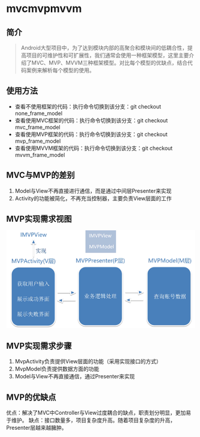 # mvcmvpmvvm
## 简介
> Android大型项目中，为了达到模块内部的高聚合和模块间的低耦合性，提高项目的可维护性和可扩展性，我们通常会使用一种框架模型，这里主要介绍了MVC、MVP、MVVM三种框架模型。对比每个模型的优缺点，结合代码案例来解析每个模型的使用。
## 使用方法
- 查看不使用框架的代码：执行命令切换到该分支：git checkout none_frame_model
- 查看使用MVC框架的代码：执行命令切换到该分支：git checkout mvc_frame_model
- 查看使用MVP框架的代码：执行命令切换到该分支：git checkout mvp_frame_model
- 查看使用MVVM框架的代码：执行命令切换到该分支：git checkout mvvm_frame_model

## MVC与MVP的差别
1. Model与View不再直接进行通信，而是通过中间层Presenter来实现
2. Activity的功能被简化，不再充当控制器，主要负责View层面的工作

## MVP实现需求视图
![MVP实现需求视图](imgs/MVP实现需求视图.png)

## MVP实现需求步骤
1. MvpActivity负责提供View层面的功能（采用实现接口的方式）
2. MvpModel负责提供数据方面的功能
3. Model与View不再直接通信，通过Presenter来实现

## MVP的优缺点
优点：解决了MVC中Controller与View过度耦合的缺点，职责划分明显，更加易于维护。
缺点：接口数量多，项目复杂度升高。随着项目复杂度的升高，Presenter层越来越臃肿。